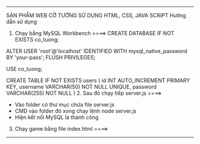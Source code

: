 ---
SẢN PHẨM WEB CỜ TƯỚNG SỬ DỤNG HTML, CSS, JAVA SCRIPT
Hướng dẫn sử dụng
1. Chạy bằng MySQL Workbench
====>
CREATE DATABASE IF NOT EXISTS co_tuong;

ALTER USER 'root'@'localhost' IDENTIFIED WITH mysql_native_password BY 'your-pass';
FLUSH PRIVILEGES;

USE co_tuong;

CREATE TABLE IF NOT EXISTS users (
  id INT AUTO_INCREMENT PRIMARY KEY,
  username VARCHAR(50) NOT NULL UNIQUE,
  password VARCHAR(255) NOT NULL
)
2. Sau đó chạy tiếp server.js
====>
- Vào folder có thư mục chứa file server.js
- CMD vào folder đó xong chạy lệnh node server.js
- Hiện kết nối MySQL là thành công
3. Chạy game bằng file index.html 
====>
---